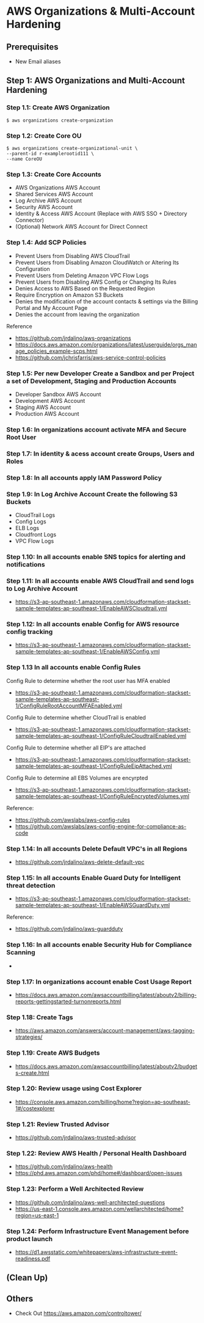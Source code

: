 # AWS Organizations & Multi-Account Hardening

## Prerequisites
- New Email aliases

## Step 1: AWS Organizations and Multi-Account Hardening

### Step 1.1: Create AWS Organization
```
$ aws organizations create-organization
```

### Step 1.2: Create Core OU
```
$ aws organizations create-organizational-unit \
--parent-id r-examplerootid111 \
--name CoreOU
```

### Step 1.3: Create Core Accounts
- AWS Organizations AWS Account
- Shared Services AWS Account
- Log Archive AWS Account
- Security AWS Account
- Identity & Access AWS Account (Replace with AWS SSO + Directory Connector)
- (Optional) Network AWS Account for Direct Connect

### Step 1.4: Add SCP Policies
- Prevent Users from Disabling AWS CloudTrail
- Prevent Users from Disabling Amazon CloudWatch or Altering Its Configuration
- Prevent Users from Deleting Amazon VPC Flow Logs
- Prevent Users from Disabling AWS Config or Changing Its Rules
- Denies Access to AWS Based on the Requested Region
- Require Encryption on Amazon S3 Buckets
- Denies the modification of the account contacts & settings via the Billing Portal and My Account Page
- Denies the account from leaving the organization

Reference
- https://github.com/jrdalino/aws-organizations
- https://docs.aws.amazon.com/organizations/latest/userguide/orgs_manage_policies_example-scps.html
- https://github.com/jchrisfarris/aws-service-control-policies

### Step 1.5: Per new Developer Create a Sandbox and per Project a set of Development, Staging and Production Accounts
- Developer Sandbox AWS Account
- Development AWS Account
- Staging AWS Account
- Production AWS Account

### Step 1.6: In organizations account activate MFA and Secure Root User

### Step 1.7: In identity & acess account create Groups, Users and Roles

### Step 1.8: In all accounts apply IAM Password Policy

### Step 1.9: In Log Archive Account Create the following S3 Buckets
- CloudTrail Logs
- Config Logs
- ELB Logs
- Cloudfront Logs
- VPC Flow Logs

### Step 1.10: In all accounts enable SNS topics for alerting and notifications

### Step 1.11: In all accounts enable AWS CloudTrail and send logs to Log Archive Account
- https://s3-ap-southeast-1.amazonaws.com/cloudformation-stackset-sample-templates-ap-southeast-1/EnableAWSCloudtrail.yml

### Step 1.12: In all accounts enable Config for AWS resource config tracking
- https://s3-ap-southeast-1.amazonaws.com/cloudformation-stackset-sample-templates-ap-southeast-1/EnableAWSConfig.yml

### Step 1.13 In all accounts enable Config Rules
Config Rule to determine whether the root user has MFA enabled
- https://s3-ap-southeast-1.amazonaws.com/cloudformation-stackset-sample-templates-ap-southeast-1/ConfigRuleRootAccountMFAEnabled.yml

Config Rule to determine whether CloudTrail is enabled
- https://s3-ap-southeast-1.amazonaws.com/cloudformation-stackset-sample-templates-ap-southeast-1/ConfigRuleCloudtrailEnabled.yml

Config Rule to determine whether all EIP's are attached
- https://s3-ap-southeast-1.amazonaws.com/cloudformation-stackset-sample-templates-ap-southeast-1/ConfigRuleEipAttached.yml

Config Rule to determine all EBS Volumes are encyrpted
- https://s3-ap-southeast-1.amazonaws.com/cloudformation-stackset-sample-templates-ap-southeast-1/ConfigRuleEncryptedVolumes.yml

Reference:
- https://github.com/awslabs/aws-config-rules
- https://github.com/awslabs/aws-config-engine-for-compliance-as-code

### Step 1.14: In all accounts Delete Default VPC's in all Regions
- https://github.com/jrdalino/aws-delete-default-vpc

### Step 1.15: In all accounts Enable Guard Duty for Intelligent threat detection
- https://s3-ap-southeast-1.amazonaws.com/cloudformation-stackset-sample-templates-ap-southeast-1/EnableAWSGuardDuty.yml

Reference:
- https://github.com/jrdalino/aws-guardduty

### Step 1.16: In all accounts enable Security Hub for Compliance Scanning
- 

### Step 1.17: In organizations account enable Cost Usage Report
- https://docs.aws.amazon.com/awsaccountbilling/latest/aboutv2/billing-reports-gettingstarted-turnonreports.html

### Step 1.18: Create Tags
- https://aws.amazon.com/answers/account-management/aws-tagging-strategies/

### Step 1.19: Create AWS Budgets
- https://docs.aws.amazon.com/awsaccountbilling/latest/aboutv2/budgets-create.html

### Step 1.20: Review usage using Cost Explorer
- https://console.aws.amazon.com/billing/home?region=ap-southeast-1#/costexplorer

### Step 1.21: Review Trusted Advisor
- https://github.com/jrdalino/aws-trusted-advisor

### Step 1.22: Review AWS Health / Personal Health Dashboard
- https://github.com/jrdalino/aws-health
- https://phd.aws.amazon.com/phd/home#/dashboard/open-issues

### Step 1.23: Perform a Well Architected Review
- https://github.com/jrdalino/aws-well-architected-questions
- https://us-east-1.console.aws.amazon.com/wellarchitected/home?region=us-east-1

### Step 1.24: Perform Infrastructure Event Management before product launch
- https://d1.awsstatic.com/whitepapers/aws-infrastructure-event-readiness.pdf

## (Clean Up)

## Others
- Check Out https://aws.amazon.com/controltower/
